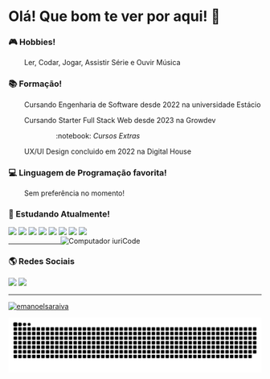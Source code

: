 # Olá! Que bom te ver por aqui! 👋


### :video_game: Hobbies! 

<p> &nbsp;&nbsp;&nbsp;&nbsp;&nbsp;&nbsp;&nbsp; Ler, Codar, Jogar, Assistir Série e Ouvir Música </p>

### :books: Formação!

<p> &nbsp;&nbsp;&nbsp;&nbsp;&nbsp;&nbsp;&nbsp; Cursando Engenharia de Software desde 2022 na universidade Estácio</p>
<p> &nbsp;&nbsp;&nbsp;&nbsp;&nbsp;&nbsp;&nbsp; Cursando Starter Full Stack Web desde 2023 na Growdev </p>
<p> &nbsp;&nbsp;&nbsp;&nbsp;&nbsp;&nbsp;&nbsp; &nbsp;&nbsp;&nbsp;&nbsp;&nbsp;&nbsp;&nbsp; &nbsp;&nbsp;&nbsp;&nbsp;&nbsp;&nbsp;&nbsp; :notebook: <em> Cursos Extras </em></p>
<p> &nbsp;&nbsp;&nbsp;&nbsp;&nbsp;&nbsp;&nbsp; UX/UI Design concluido em 2022 na Digital House</p>

### :computer: Linguagem de Programação favorita!
<p> &nbsp;&nbsp;&nbsp;&nbsp;&nbsp;&nbsp;&nbsp; Sem preferência no momento!</p>

### :thinking: Estudando Atualmente!

<div> 
 <img src="https://cdn.jsdelivr.net/gh/devicons/devicon/icons/nodejs/nodejs-original.svg" width="40" heigth="40" />
 <img src="https://cdn.jsdelivr.net/gh/devicons/devicon/icons/javascript/javascript-original.svg" width="40" heigth="40" />
 <img src="https://cdn.jsdelivr.net/gh/devicons/devicon/icons/typescript/typescript-original.svg" width="40" heigth="40"/>
 <img src="https://cdn.jsdelivr.net/gh/devicons/devicon/icons/html5/html5-original.svg" width="40" heigth="40" />
 <img src="https://cdn.jsdelivr.net/gh/devicons/devicon/icons/css3/css3-original.svg" width="40" heigth="40" />
 <img src="https://cdn.jsdelivr.net/gh/devicons/devicon/icons/bootstrap/bootstrap-original.svg" width="40" heigth="40" />
 <img src="https://cdn.jsdelivr.net/gh/devicons/devicon/icons/react/react-original.svg" width="40" heigth="40" />
 <img src="https://cdn.jsdelivr.net/gh/devicons/devicon/icons/figma/figma-original.svg" width="40" heigth="40" />

</div>

<img src="https://raw.githubusercontent.com/MicaelliMedeiros/micaellimedeiros/master/image/computer-illustration.png" min-width="400px" max-width="400px" width="400px" align="right" alt="Computador iuriCode">

<hr>

### :earth_americas: Redes Sociais

<p align="left">
  <a href="https://mailto:emanoelsaraivas@gmail.com" alt="Gmail" target="_blank">
  <img src="https://img.shields.io/badge/-Gmail-FF0000?style=flat-square&labelColor=FF0000&logo=gmail&logoColor=white&link=LINK-DO-SEU-EMAIL" /></a>

  <a href="https://www.linkedin.com/in/emanoel-saraiva/" alt="Linkedin" target="_blank">
  <img src="https://img.shields.io/badge/-Linkedin-0e76a8?style=flat-square&logo=Linkedin&logoColor=white&link=LINK-DO-SEU-LINKEDIN" /></a>
</p> 
                                                                                                                                    
<hr>

[![emanoelsaraiva](https://github-readme-stats.vercel.app/api/top-langs/?username=iuricode&hide=html&layout=compact&theme=highcontrast)](https://github.com/iuricode/)

<picture>
  <source
    media="(prefers-color-scheme: dark)"
    srcset="
      https://raw.githubusercontent.com/platane/snk/output/github-contribution-grid-snake-dark.svg
    "
  />
  <source
    media="(prefers-color-scheme: light)"
    srcset="
      https://raw.githubusercontent.com/platane/snk/output/github-contribution-grid-snake.svg
    "
  />
  <img
    alt="github contribution grid snake animation"
    src="https://raw.githubusercontent.com/platane/snk/output/github-contribution-grid-snake.svg"
  />
</picture>
